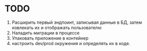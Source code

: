 # TODO

1. Расширить первый эндпоинт, записывая данные в БД, затем извлекать их и отображать пользователю
2. Наладить миграции в процессе
3. Упаковать приложение в контейнер
4. настроить dev/prod окружения и определять их в коде.